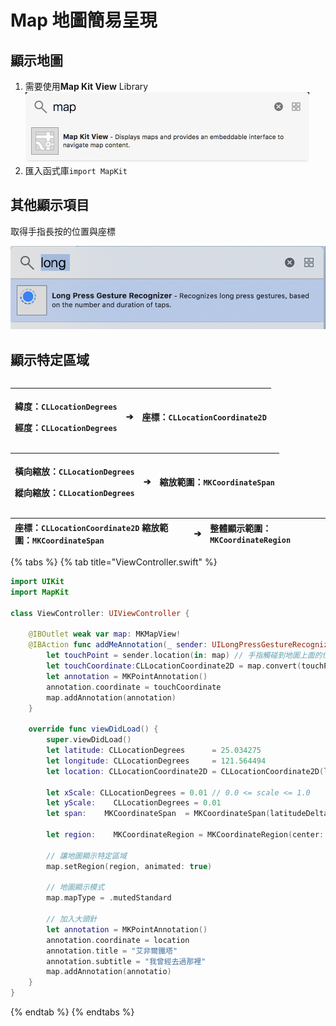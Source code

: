 # Map 地圖簡易呈現

## 顯示地圖

1. 需要使用**Map Kit View** Library![](../../.gitbook/assets/map.png)
2. 匯入函式庫`import MapKit` 

## 其他顯示項目

取得手指長按的位置與座標

![](../../.gitbook/assets/ying-mu-kuai-zhao-20190327-xia-wu-7.54.56.png)

## 顯示特定區域

|  |  |  |
| :--- | :--- | :--- |


<table>
  <thead>
    <tr>
      <th style="text-align:left">
        <p>&#x7DEF;&#x5EA6;&#xFF1A;<code>CLLocationDegrees</code>
        </p>
        <p>&#x7D93;&#x5EA6;&#xFF1A;<code>CLLocationDegrees</code>
        </p>
      </th>
      <th style="text-align:left">&#x2794;</th>
      <th style="text-align:left">&#x5EA7;&#x6A19;&#xFF1A;<code>CLLocationCoordinate2D</code>
      </th>
    </tr>
  </thead>
  <tbody></tbody>
</table>

<table>
  <thead>
    <tr>
      <th style="text-align:left">
        <p>&#x6A6B;&#x5411;&#x7E2E;&#x653E;&#xFF1A;<code>CLLocationDegrees</code>
        </p>
        <p>&#x7E31;&#x5411;&#x7E2E;&#x653E;&#xFF1A;<code>CLLocationDegrees</code>
        </p>
      </th>
      <th style="text-align:left">&#x2794;</th>
      <th style="text-align:left">&#x7E2E;&#x653E;&#x7BC4;&#x570D;&#xFF1A;<code>MKCoordinateSpan</code>
      </th>
    </tr>
  </thead>
  <tbody></tbody>
</table>

| 座標：`CLLocationCoordinate2D` 縮放範圍：`MKCoordinateSpan` | ➔ | 整體顯示範圍：`MKCoordinateRegion` |
| :--- | :--- | :--- |


{% tabs %}
{% tab title="ViewController.swift" %}
```swift
import UIKit
import MapKit

class ViewController: UIViewController {

    @IBOutlet weak var map: MKMapView!
    @IBAction func addMeAnnotation(_ sender: UILongPressGestureRecognizer) {
        let touchPoint = sender.location(in: map) // 手指觸碰到地圖上面的位置
        let touchCoordinate:CLLocationCoordinate2D = map.convert(touchPoint, toCoordinateFrom: map) // 將觸碰的點轉換成地圖上的座標
        let annotation = MKPointAnnotation()
        annotation.coordinate = touchCoordinate
        map.addAnnotation(annotation)
    }

    override func viewDidLoad() {
        super.viewDidLoad()
        let latitude: CLLocationDegrees      = 25.034275
        let longitude: CLLocationDegrees     = 121.564494
        let location: CLLocationCoordinate2D = CLLocationCoordinate2D(latitude: latitude, longitude: longitude)

        let xScale: CLLocationDegrees = 0.01 // 0.0 <= scale <= 1.0
        let yScale:    CLLocationDegrees = 0.01
        let span:    MKCoordinateSpan  = MKCoordinateSpan(latitudeDelta: yScale, longitudeDelta: xScale)

        let region:    MKCoordinateRegion = MKCoordinateRegion(center: location, span: span)

        // 讓地圖顯示特定區域 
        map.setRegion(region, animated: true)

        // 地圖顯示模式
        map.mapType = .mutedStandard

        // 加入大頭針
        let annotation = MKPointAnnotation()
        annotation.coordinate = location
        annotation.title = "艾非爾鐵塔"
        annotation.subtitle = "我曾經去過那裡"
        map.addAnnotation(annotatio)
    }
}
```
{% endtab %}
{% endtabs %}

